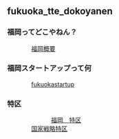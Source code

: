 
## fukuoka_tte_dokoyanen

###  福岡ってどこやねん？

　　　　[福岡概要](https://github.com/fortunehill/fukuoka_tte_dokoyanen/blob/master/outlines.md)

### 福岡スタートアップって何

　　　　[fukuokastartup](https://github.com/fortunehill/fukuoka_tte_dokoyanen/blob/master/fukuokastartup.md)

### 特区
　　　
　　　　[福岡　特区](https://github.com/fortunehill/fukuoka_tte_dokoyanen/blob/master/tokku.md)  
　　　　[国家戦略特区](http://www.kantei.go.jp/jp/headline/kokkasenryaku_tokku2013.html)
